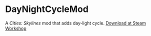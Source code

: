 # DayNightCycleMod
A *Cities: Skylines* mod that adds day-light cycle. [Download at Steam Workshop](http://steamcommunity.com/sharedfiles/filedetails/?id=407264196)
